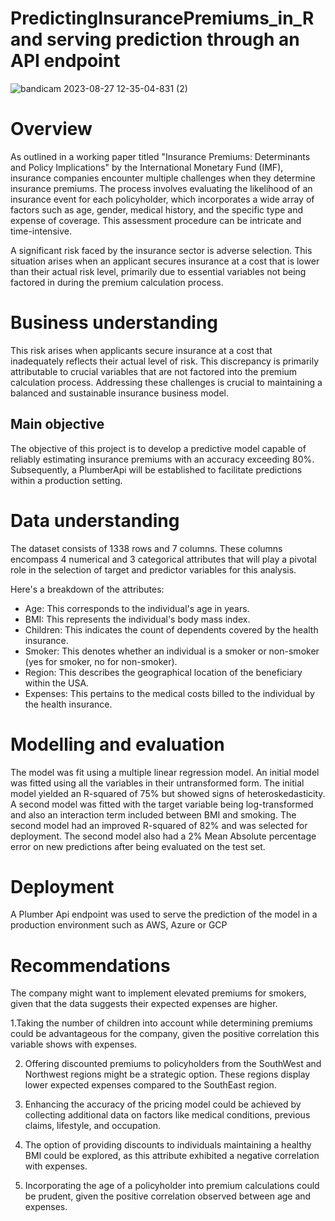 # **PredictingInsurancePremiums_in_R and serving prediction through an API endpoint**

![bandicam 2023-08-27 12-35-04-831 (2)](https://github.com/franciskyalo/PredictingInsurancePremiums_in_R/assets/94622826/1a73354d-74d1-4c3c-b669-562277aad831)

# Overview 

As outlined in a working paper titled "Insurance Premiums: Determinants and Policy Implications" by the International Monetary Fund (IMF), insurance companies encounter multiple challenges when they determine insurance premiums. The process involves evaluating the likelihood of an insurance event for each policyholder, which incorporates a wide array of factors such as age, gender, medical history, and the specific type and expense of coverage. This assessment procedure can be intricate and time-intensive.

A significant risk faced by the insurance sector is adverse selection. This situation arises when an applicant secures insurance at a cost that is lower than their actual risk level, primarily due to essential variables not being factored in during the premium calculation process.

# Business understanding 

This risk arises when applicants secure insurance at a cost that inadequately reflects their actual level of risk. This discrepancy is primarily attributable to crucial variables that are not factored into the premium calculation process. Addressing these challenges is crucial to maintaining a balanced and sustainable insurance business model.

## Main objective

The objective of this project is to develop a predictive model capable of reliably estimating insurance premiums with an accuracy exceeding 80%. Subsequently, a PlumberApi will be established to facilitate predictions within a production setting.


# Data understanding

The dataset consists of 1338 rows and 7 columns. These columns encompass 4 numerical and 3 categorical attributes that will play a pivotal role in the selection of target and predictor variables for this analysis.

Here's a breakdown of the attributes:

- Age: This corresponds to the individual's age in years.
- BMI: This represents the individual's body mass index.
- Children: This indicates the count of dependents covered by the health insurance.
- Smoker: This denotes whether an individual is a smoker or non-smoker (yes for smoker, no for non-smoker).
- Region: This describes the geographical location of the beneficiary within the USA.
- Expenses: This pertains to the medical costs billed to the individual by the health insurance.

# Modelling and evaluation

The model was fit using a multiple linear regression model. An initial model was fitted using all the variables in their untransformed form. The initial model yielded an R-squared of 75% but showed signs of heteroskedasticity. A second model was fitted with the target variable being log-transformed and also an interaction term included between BMI and smoking. The second model had an improved R-squared of 82% and was selected for deployment. The second model also had a 2% Mean Absolute percentage error on new predictions after being evaluated on the test set.


# Deployment 

A Plumber Api endpoint was used to serve the prediction of the model in a production environment such as AWS, Azure or GCP

# Recommendations 

The company might want to implement elevated premiums for smokers, given that the data suggests their expected expenses are higher.

1.Taking the number of children into account while determining premiums could be advantageous for the company, given the positive correlation this variable shows with expenses.

2. Offering discounted premiums to policyholders from the SouthWest and Northwest regions might be a strategic option. These regions display lower expected expenses compared to the SouthEast region.

3. Enhancing the accuracy of the pricing model could be achieved by collecting additional data on factors like medical conditions, previous claims, lifestyle, and occupation.

4. The option of providing discounts to individuals maintaining a healthy BMI could be explored, as this attribute exhibited a negative correlation with expenses.

5. Incorporating the age of a policyholder into premium calculations could be prudent, given the positive correlation observed between age and expenses.









